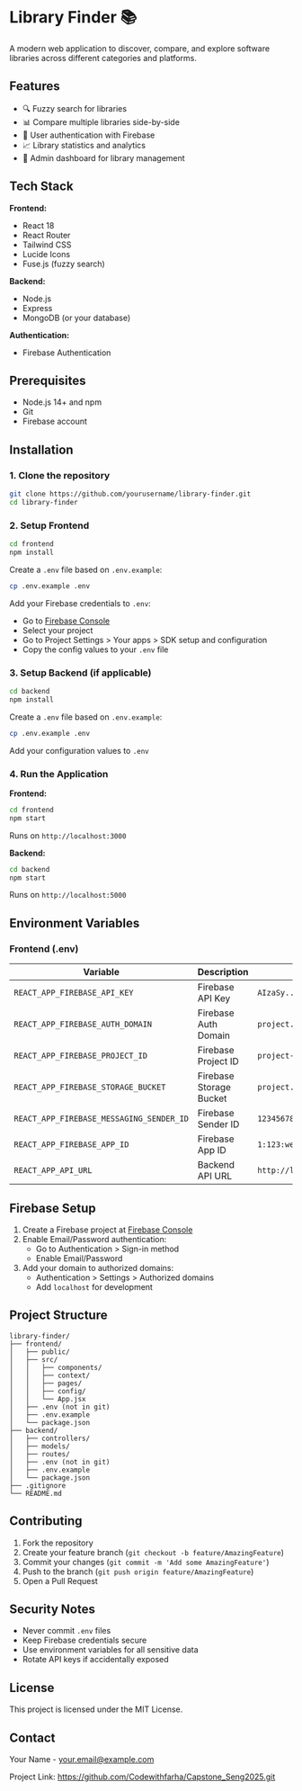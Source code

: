# Library Finder 📚

A modern web application to discover, compare, and explore software libraries across different categories and platforms.

## Features

- 🔍 Fuzzy search for libraries
- 📊 Compare multiple libraries side-by-side
- 🔐 User authentication with Firebase
- 📈 Library statistics and analytics
- 💼 Admin dashboard for library management

## Tech Stack

**Frontend:**
- React 18
- React Router
- Tailwind CSS
- Lucide Icons
- Fuse.js (fuzzy search)

**Backend:**
- Node.js
- Express
- MongoDB (or your database)

**Authentication:**
- Firebase Authentication

## Prerequisites

- Node.js 14+ and npm
- Git
- Firebase account

## Installation

### 1. Clone the repository
```bash
git clone https://github.com/yourusername/library-finder.git
cd library-finder
```

### 2. Setup Frontend
```bash
cd frontend
npm install
```

Create a `.env` file based on `.env.example`:
```bash
cp .env.example .env
```

Add your Firebase credentials to `.env`:
- Go to [Firebase Console](https://console.firebase.google.com/)
- Select your project
- Go to Project Settings > Your apps > SDK setup and configuration
- Copy the config values to your `.env` file

### 3. Setup Backend (if applicable)
```bash
cd backend
npm install
```

Create a `.env` file based on `.env.example`:
```bash
cp .env.example .env
```

Add your configuration values to `.env`

### 4. Run the Application

**Frontend:**
```bash
cd frontend
npm start
```

Runs on `http://localhost:3000`

**Backend:**
```bash
cd backend
npm start
```

Runs on `http://localhost:5000`

## Environment Variables

### Frontend (.env)

| Variable | Description | Example |
|----------|-------------|---------|
| `REACT_APP_FIREBASE_API_KEY` | Firebase API Key | `AIzaSy...` |
| `REACT_APP_FIREBASE_AUTH_DOMAIN` | Firebase Auth Domain | `project.firebaseapp.com` |
| `REACT_APP_FIREBASE_PROJECT_ID` | Firebase Project ID | `project-id` |
| `REACT_APP_FIREBASE_STORAGE_BUCKET` | Firebase Storage Bucket | `project.appspot.com` |
| `REACT_APP_FIREBASE_MESSAGING_SENDER_ID` | Firebase Sender ID | `123456789` |
| `REACT_APP_FIREBASE_APP_ID` | Firebase App ID | `1:123:web:abc` |
| `REACT_APP_API_URL` | Backend API URL | `http://localhost:5000/api` |

## Firebase Setup

1. Create a Firebase project at [Firebase Console](https://console.firebase.google.com/)
2. Enable Email/Password authentication:
   - Go to Authentication > Sign-in method
   - Enable Email/Password
3. Add your domain to authorized domains:
   - Authentication > Settings > Authorized domains
   - Add `localhost` for development

## Project Structure
```
library-finder/
├── frontend/
│   ├── public/
│   ├── src/
│   │   ├── components/
│   │   ├── context/
│   │   ├── pages/
│   │   ├── config/
│   │   └── App.jsx
│   ├── .env (not in git)
│   ├── .env.example
│   └── package.json
├── backend/
│   ├── controllers/
│   ├── models/
│   ├── routes/
│   ├── .env (not in git)
│   ├── .env.example
│   └── package.json
├── .gitignore
└── README.md
```

## Contributing

1. Fork the repository
2. Create your feature branch (`git checkout -b feature/AmazingFeature`)
3. Commit your changes (`git commit -m 'Add some AmazingFeature'`)
4. Push to the branch (`git push origin feature/AmazingFeature`)
5. Open a Pull Request

## Security Notes

- Never commit `.env` files
- Keep Firebase credentials secure
- Use environment variables for all sensitive data
- Rotate API keys if accidentally exposed

## License

This project is licensed under the MIT License.

## Contact

Your Name - your.email@example.com

Project Link: https://github.com/Codewithfarha/Capstone_Seng2025.git